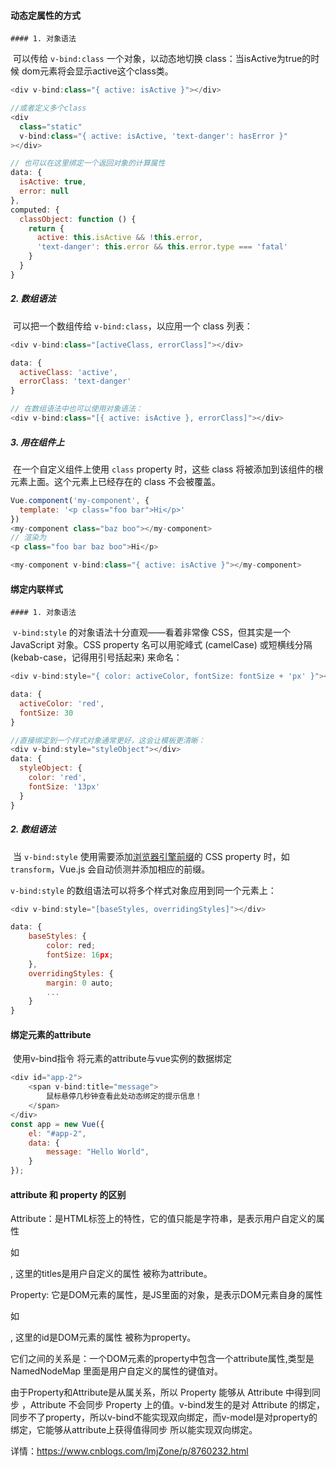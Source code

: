 #### 动态定属性的方式

	#### 1. 对象语法

​	可以传给 `v-bind:class` 一个对象，以动态地切换 class：当isActive为true的时候 dom元素将会显示active这个class类。

```JavaScript
<div v-bind:class="{ active: isActive }"></div>

//或者定义多个class
<div
  class="static"
  v-bind:class="{ active: isActive, 'text-danger': hasError }"
></div>

// 也可以在这里绑定一个返回对象的计算属性
data: {
  isActive: true,
  error: null
},
computed: {
  classObject: function () {
    return {
      active: this.isActive && !this.error,
      'text-danger': this.error && this.error.type === 'fatal'
    }
  }
}
```

##### 2.  数组语法

​	 可以把一个数组传给 `v-bind:class`，以应用一个 class 列表：

```JavaScript
<div v-bind:class="[activeClass, errorClass]"></div>

data: {
  activeClass: 'active',
  errorClass: 'text-danger'
}

// 在数组语法中也可以使用对象语法：
<div v-bind:class="[{ active: isActive }, errorClass]"></div>
```

##### 3.  用在组件上

​	 在一个自定义组件上使用 `class` property 时，这些 class 将被添加到该组件的根元素上面。这个元素上已经存在的 class 不会被覆盖。

```JavaScript
Vue.component('my-component', {
  template: '<p class="foo bar">Hi</p>'
})
<my-component class="baz boo"></my-component>
// 渲染为
<p class="foo bar baz boo">Hi</p>

<my-component v-bind:class="{ active: isActive }"></my-component>
```

#### 绑定内联样式

	#### 1. 对象语法

​	 `v-bind:style` 的对象语法十分直观——看着非常像 CSS，但其实是一个 JavaScript 对象。CSS property 名可以用驼峰式 (camelCase) 或短横线分隔 (kebab-case，记得用引号括起来) 来命名：

```JavaScript
<div v-bind:style="{ color: activeColor, fontSize: fontSize + 'px' }"></div>

data: {
  activeColor: 'red',
  fontSize: 30
}

//直接绑定到一个样式对象通常更好，这会让模板更清晰：
<div v-bind:style="styleObject"></div>
data: {
  styleObject: {
    color: 'red',
    fontSize: '13px'
  }
}
```

##### 2.  数组语法

​	  当 `v-bind:style` 使用需要添加[浏览器引擎前缀](https://developer.mozilla.org/zh-CN/docs/Glossary/Vendor_Prefix)的 CSS property 时，如 `transform`，Vue.js 会自动侦测并添加相应的前缀。

 `v-bind:style` 的数组语法可以将多个样式对象应用到同一个元素上：

```JavaScript
<div v-bind:style="[baseStyles, overridingStyles]"></div>

data: {
    baseStyles: {
        color: red;
        fontSize: 16px;
    },
    overridingStyles: {
        margin: 0 auto;
        ...
    }
}
```

#### 绑定元素的attribute

​	使用v-bind指令 将元素的attribute与vue实例的数据绑定

```JavaScript
<div id="app-2">
    <span v-bind:title="message">
        鼠标悬停几秒钟查看此处动态绑定的提示信息！
    </span>
</div>
const app = new Vue({
    el: "#app-2",
    data: {
        message: "Hello World",
    }
});
```

#### attribute 和 property 的区别

​	Attribute：是HTML标签上的特性，它的值只能是字符串，是表示用户自定义的属性

 如<div titles = "exp">, 这里的titles是用户自定义的属性 被称为attribute。

Property: 它是DOM元素的属性，是JS里面的对象，是表示DOM元素自身的属性

 如<div id= "exp">, 这里的id是DOM元素的属性 被称为property。

 它们之间的关系是：一个DOM元素的property中包含一个attribute属性,类型是NamedNodeMap 里面是用户自定义的属性的键值对。

 由于Property和Attribute是从属关系，所以 Property 能够从 Attribute 中得到同步 ，Attribute 不会同步 Property 上的值。v-bind发生的是对 Attribute 的绑定，同步不了property，所以v-bind不能实现双向绑定，而v-model是对property的绑定，它能够从attribute上获得值得同步 所以能实现双向绑定。

 详情：https://www.cnblogs.com/lmjZone/p/8760232.html

